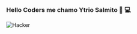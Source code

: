 ### Hello Coders me chamo Ytrio Salmito 👋 💻 

![Hacker](https://i.gifer.com/origin/22/22fc3866b30346eba0eb52fcb37afdf1_w200.gif)

